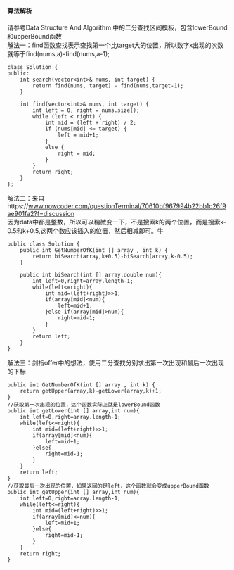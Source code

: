 #### 算法解析
请参考Data Structure And Algorithm 中的二分查找区间模板，包含lowerBound和upperBound函数<br>
解法一：find函数查找表示查找第一个比target大的位置，所以数字x出现的次数就等于find(nums,a)-find(nums,a-1);
```
class Solution {
public:
    int search(vector<int>& nums, int target) {
		return find(nums, target) - find(nums,target-1);
	}

	int find(vector<int>& nums, int target) {
		int left = 0, right = nums.size();
		while (left < right) {
			int mid = (left + right) / 2;
			if (nums[mid] <= target) {
				left = mid+1;
			}
			else {
				right = mid;
			}
		}
		return right;
	}
};
```

解法二：来自https://www.nowcoder.com/questionTerminal/70610bf967994b22bb1c26f9ae901fa2?f=discussion <br>
因为data中都是整数，所以可以稍微变一下，不是搜索k的两个位置，而是搜索k-0.5和k+0.5,这两个数应该插入的位置，然后相减即可。牛
```
public class Solution {
    public int GetNumberOfK(int [] array , int k) {
        return biSearch(array,k+0.5)-biSearch(array,k-0.5);
    }

    public int biSearch(int [] array,double num){
        int left=0,right=array.length-1;
        while(left<=right){
            int mid=(left+right)>>1;
            if(array[mid]<num){
                left=mid+1;
            }else if(array[mid]>num){
                right=mid-1;
            }
        }
        return left;
    }
}
```
解法三：剑指offer中的想法，使用二分查找分别求出第一次出现和最后一次出现的下标
```
public int GetNumberOfK(int [] array , int k) {
    return getUpper(array,k)-getLower(array,k)+1;
}
//获取第一次出现的位置，这个函数实际上就是lowerBound函数
public int getLower(int [] array,int num){
    int left=0,right=array.length-1;
    while(left<=right){
        int mid=(left+right)>>1;
        if(array[mid]<num){
            left=mid+1;
        }else{
            right=mid-1;
        }
    }
    return left;
}
//获取最后一次出现的位置，如果返回的是left，这个函数就会变成upperBound函数
public int getUpper(int [] array,int num){
    int left=0,right=array.length-1;
    while(left<=right){
        int mid=(left+right)>>1;
        if(array[mid]<=num){
            left=mid+1;
        }else{
            right=mid-1;
        }
    }
    return right;
}
```
